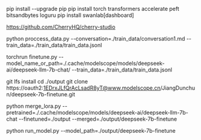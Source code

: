 pip install --upgrade pip
pip install torch transformers accelerate peft bitsandbytes loguru
pip install swanlab[dashboard]

https://github.com/CherryHQ/cherry-studio

python proccess_data.py --conversation=./train_data/conversation1.md --train_data=./train_data/train_data.jsonl

torchrun finetune.py --model_name_or_path=./.cache/modelscope/models/deepseek-ai/deepseek-llm-7b-chat/ --train_data=./train_data/train_data.jsonl

git lfs install
cd ./output
git clone https://oauth2:1EDrxJLfQrAcLsadR8yT@www.modelscope.cn/JiangDunchun/deepseek-7b-finetune.git

python merge_lora.py --pretrained=./.cache/modelscope/models/deepseek-ai/deepseek-llm-7b-chat --finetuned=./output --merged=./output/deepseek-7b-finetune

python run_model.py --model_path=./output/deepseek-7b-finetune
